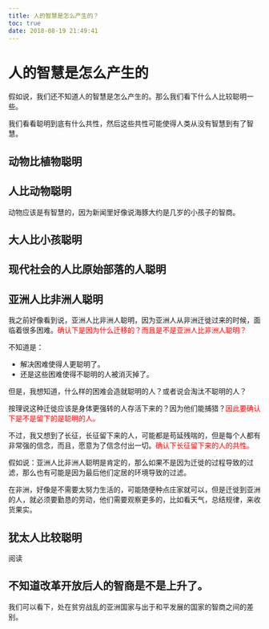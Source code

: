 ```yaml
---
title: 人的智慧是怎么产生的？
toc: true
date: 2018-08-19 21:49:41
---
```



# 人的智慧是怎么产生的

假如说，我们还不知道人的智慧是怎么产生的。那么我们看下什么人比较聪明一些。

我们看看聪明到底有什么共性，然后这些共性可能使得人类从没有智慧到有了智慧。

## 动物比植物聪明




## 人比动物聪明

动物应该是有智慧的，因为新闻里好像说海豚大约是几岁的小孩子的智商。


## 大人比小孩聪明




## 现代社会的人比原始部落的人聪明







## 亚洲人比非洲人聪明


我之前好像看到说，亚洲人比非洲人聪明，因为亚洲人从非洲迁徙过来的时候，面临着很多困难。<span style="color:red;">确认下是因为什么迁移的？而且是不是亚洲人比非洲人聪明？</span>

不知道是：

- 解决困难使得人更聪明了。
- 还是这些困难使得不聪明的人被消灭掉了。


但是，我想知道，什么样的困难会造就聪明的人？或者说会淘汰不聪明的人？

按理说这种迁徙应该是身体更强转的人存活下来的？因为他们能捕猎？<span style="color:red;">因此要确认下是不是留下的是聪明的人。</span>

不过，我又想到了长征，长征留下来的人，可能都是苟延残喘的，但是每个人都有非常强的信念，而且，愿意为了信念付出一切。<span style="color:red;">确认下长征留下来的人的共性。</span>



假如说：亚洲人比非洲人聪明是肯定的，那么如果不是因为迁徙的过程导致的过滤，那么也有可能是因为最后他们定居的环境导致的过滤。

在非洲，好像是不需要太努力生活的，可能随便种点庄家就可以，但是迁徙到亚洲的人，就必须要勤恳的劳动，他们需要观察更多的，比如看天气，总结规律，来收货果实。




## 犹太人比较聪明

阅读




## 不知道改革开放后人的智商是不是上升了。

我们可以看下，处在贫穷战乱的亚洲国家与出于和平发展的国家的智商之间的差别。
